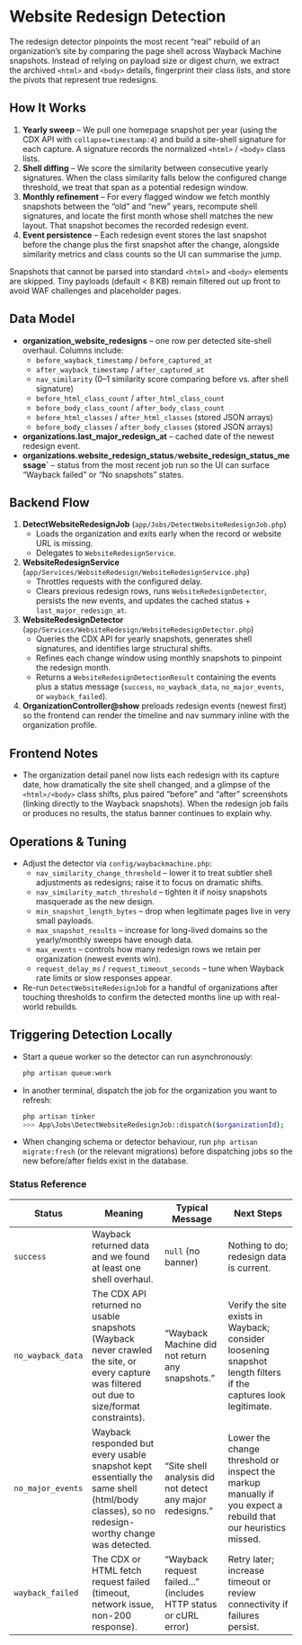 # Website Redesign Detection

The redesign detector pinpoints the most recent “real” rebuild of an organization’s site by comparing the page shell across Wayback Machine snapshots. Instead of relying on payload size or digest churn, we extract the archived `<html>` and `<body>` details, fingerprint their class lists, and store the pivots that represent true redesigns.

## How It Works

1. **Yearly sweep** – We pull one homepage snapshot per year (using the CDX API with `collapse=timestamp:4`) and build a site-shell signature for each capture. A signature records the normalized `<html>` / `<body>` class lists.
2. **Shell diffing** – We score the similarity between consecutive yearly signatures. When the class similarity falls below the configured change threshold, we treat that span as a potential redesign window.
3. **Monthly refinement** – For every flagged window we fetch monthly snapshots between the “old” and “new” years, recompute shell signatures, and locate the first month whose shell matches the new layout. That snapshot becomes the recorded redesign event.
4. **Event persistence** – Each redesign event stores the last snapshot before the change plus the first snapshot after the change, alongside similarity metrics and class counts so the UI can summarise the jump.

Snapshots that cannot be parsed into standard `<html>` and `<body>` elements are skipped. Tiny payloads (default < 8 KB) remain filtered out up front to avoid WAF challenges and placeholder pages.

## Data Model

- **organization_website_redesigns** – one row per detected site-shell overhaul. Columns include:
    - `before_wayback_timestamp` / `before_captured_at`
    - `after_wayback_timestamp` / `after_captured_at`
    - `nav_similarity` (0–1 similarity score comparing before vs. after shell signature)
    - `before_html_class_count` / `after_html_class_count`
    - `before_body_class_count` / `after_body_class_count`
    - `before_html_classes` / `after_html_classes` (stored JSON arrays)
    - `before_body_classes` / `after_body_classes` (stored JSON arrays)
- **organizations.last_major_redesign_at** – cached date of the newest redesign event.
- **organizations.website_redesign_status` / `website_redesign_status_message`** – status from the most recent job run so the UI can surface “Wayback failed” or “No snapshots” states.

## Backend Flow

1. **DetectWebsiteRedesignJob** (`app/Jobs/DetectWebsiteRedesignJob.php`)
    - Loads the organization and exits early when the record or website URL is missing.
    - Delegates to `WebsiteRedesignService`.
2. **WebsiteRedesignService** (`app/Services/WebsiteRedesign/WebsiteRedesignService.php`)
    - Throttles requests with the configured delay.
    - Clears previous redesign rows, runs `WebsiteRedesignDetector`, persists the new events, and updates the cached status + `last_major_redesign_at`.
3. **WebsiteRedesignDetector** (`app/Services/WebsiteRedesign/WebsiteRedesignDetector.php`)
    - Queries the CDX API for yearly snapshots, generates shell signatures, and identifies large structural shifts.
    - Refines each change window using monthly snapshots to pinpoint the redesign month.
    - Returns a `WebsiteRedesignDetectionResult` containing the events plus a status message (`success`, `no_wayback_data`, `no_major_events`, or `wayback_failed`).
4. **OrganizationController@show** preloads redesign events (newest first) so the frontend can render the timeline and nav summary inline with the organization profile.

## Frontend Notes

- The organization detail panel now lists each redesign with its capture date, how dramatically the site shell changed, and a glimpse of the `<html>/<body>` class shifts, plus paired “before” and “after” screenshots (linking directly to the Wayback snapshots). When the redesign job fails or produces no results, the status banner continues to explain why.

## Operations & Tuning

- Adjust the detector via `config/waybackmachine.php`:
    - `nav_similarity_change_threshold` – lower it to treat subtler shell adjustments as redesigns; raise it to focus on dramatic shifts.
    - `nav_similarity_match_threshold` – tighten it if noisy snapshots masquerade as the new design.
    - `min_snapshot_length_bytes` – drop when legitimate pages live in very small payloads.
    - `max_snapshot_results` – increase for long-lived domains so the yearly/monthly sweeps have enough data.
    - `max_events` – controls how many redesign rows we retain per organization (newest events win).
    - `request_delay_ms` / `request_timeout_seconds` – tune when Wayback rate limits or slow responses appear.
- Re-run `DetectWebsiteRedesignJob` for a handful of organizations after touching thresholds to confirm the detected months line up with real-world rebuilds.

## Triggering Detection Locally

- Start a queue worker so the detector can run asynchronously:
  ```bash
  php artisan queue:work
  ```
- In another terminal, dispatch the job for the organization you want to refresh:
  ```bash
  php artisan tinker
  >>> App\Jobs\DetectWebsiteRedesignJob::dispatch($organizationId);
  ```
- When changing schema or detector behaviour, run `php artisan migrate:fresh` (or the relevant migrations) before dispatching jobs so the new before/after fields exist in the database.

### Status Reference

| Status            | Meaning                                                                                                                                         | Typical Message                                                                   | Next Steps                                                                                                        |
| ----------------- | ----------------------------------------------------------------------------------------------------------------------------------------------- | --------------------------------------------------------------------------------- | ----------------------------------------------------------------------------------------------------------------- |
| `success`         | Wayback returned data and we found at least one shell overhaul.                                                                                | `null` (no banner)                                                                | Nothing to do; redesign data is current.                                                                          |
| `no_wayback_data` | The CDX API returned no usable snapshots (Wayback never crawled the site, or every capture was filtered out due to size/format constraints).    | “Wayback Machine did not return any snapshots.”                                   | Verify the site exists in Wayback; consider loosening snapshot length filters if the captures look legitimate.   |
| `no_major_events` | Wayback responded but every usable snapshot kept essentially the same shell (html/body classes), so no redesign-worthy change was detected. | “Site shell analysis did not detect any major redesigns.”                         | Lower the change threshold or inspect the markup manually if you expect a rebuild that our heuristics missed. |
| `wayback_failed`  | The CDX or HTML fetch request failed (timeout, network issue, non-200 response).                                                                | “Wayback request failed…” (includes HTTP status or cURL error)                    | Retry later; increase timeout or review connectivity if failures persist.                                        |
